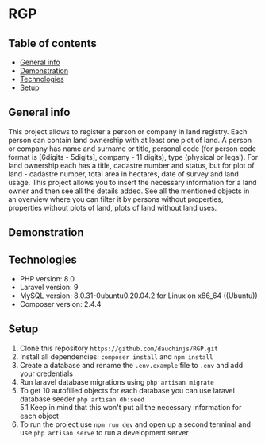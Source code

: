 # RGP

## Table of contents
* [General info](#general-info)
* [Demonstration](#demonstration)
* [Technologies](#technologies)
* [Setup](#setup)

## General info
This project allows to register a person or company in land registry. Each person can contain land ownership with at least one plot of land. A person or company has name and surname or title, personal code (for person code format is [6digits - 5digits], company - 11 digits), type (physical or legal). For land ownership each has a title, cadastre number and status, but for plot of land - cadastre number, total area in hectares, date of survey and land usage. This project allows you to insert the necessary information for a land owner and then see all the details added. See all the mentioned objects in an overview where you can filter it by persons without properties, properties without plots of land, plots of land without land uses.

## Demonstration

## Technologies

* PHP version: 8.0
* Laravel version: 9
* MySQL version: 8.0.31-0ubuntu0.20.04.2 for Linux on x86_64 ((Ubuntu))
* Composer version: 2.4.4

## Setup

1. Clone this repository `https://github.com/dauchinjs/RGP.git`
2. Install all dependencies: `composer install` and `npm install`
3. Create a database and rename the `.env.example` file to `.env` and add your credentials
4. Run laravel database migrations using `php artisan migrate`
5. To get 10 autofilled objects for each database you can use laravel database seeder `php artisan db:seed` <br>
5.1 Keep in mind that this won't put all the necessary information for each object
6. To run the project use `npm run dev` and open up a second terminal and use `php artisan serve` to run a development server
